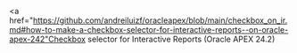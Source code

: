 <a href="https://github.com/andreiluizf/oracleapex/blob/main/checkbox_on_ir.md#how-to-make-a-checkbox-selector-for-interactive-reports--on-oracle-apex-242"Checkbox selector for Interactive Reports</a> (Oracle APEX 24.2)
